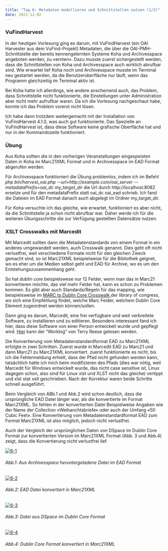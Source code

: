 ```yaml
---
title: "Tag 6: Metadaten modellieren und Schnittstellen nutzen (1/2)"
date: 2021-12-02
---
```

<h3>VuFindHarvest</h3>
<p>In der heutigen Vorlesung ging es darum, mit VuFindHarvest  (ein OAI Harvester aus dem VuFind-Projekt) Metadaten, die über die OAI-PMH-Schnittstelle der bereits kennengelernten Systeme Koha und Archivesspace angeboten werden, zu «ernten». Dazu musste zuerst sichergestellt werden, dass die Schnittstellen von Koha und Archivesspace auch wirklich abrufbar sind. Wie erwartet lief Koha noch und Archivesspace musste im Terminal neu gestartet werden, da die Benutzeroberfläche nur läuft, wenn das Programm gleichzeitig im Terminal aktiv ist.</p>
<p> Bei Koha hatte ich allerdings, wie andere anscheinend auch, das Problem, dass Schnittstelle nicht funktionierte, die Einstellungen unter Administration aber nicht mehr aufrufbar waren. Da ich die Vorlesung nachgeschaut habe, konnte ich das Problem vorerst nicht lösen.</p>
<p> Ich habe dann trotzdem weitergemacht mit der Installation von VuFindHarvest 4.1.0, was auch gut funktionierte. Das Spezielle an VuFindHarvest ist, dass diese Software keine grafische Oberfläche hat und nur in der Kommandozeile funktioniert.</p>
<h3>Übung</h3>
<p> Aus Koha sollten die in den vorherigen Veranstaltungen eingespeisten Daten in Koha im Marc21XML Format und in Archivesspace im EAD Format abgerufen werden.</p>

<p>Für Archivesspace funktioniert die Übung problemlos, indem ich im Befehl <i>php bin/harvest_oai.php --url=http://example.com/oai_server --metadataPrefix=oai_dc my_target_dir</i> die Url durch http://localhost:8082 ersetze und für den metadataPrefix statt oai_dc oai_ead schrieb. 
Ich fand die Dateien im EAD Format danach auch abgelegt im Ordner my_target_dir.</p>

<p>Für Koha versuchte ich das gleiche, wie erwartet, funktioniert es aber nicht, da die Schnittstelle ja schon nicht abrufbar war. Daher werde ich für die weiteren Übungsschritte die zur Verfügung gestellten Datensätze nutzen.</p>

<h3> XSLT Crosswalks mit Marcedit</h3>


<p>Mit Marcedit sollten dann die Metadatenstandards von einem Format in ein anderes umgewandelt werden, auch Crosswalk genannt. Dies geht oft nicht verlustfrei, weil verschiedene Formate nicht für den gleichen Zweck gemacht sind, so ist Marc21XML beispielweise für die Bibliothek geignet, wo es eher um die Medien selbst geht und EAD für Archive, wo es um den Entstehungszusammenhang geht. </p>
<p> So hat dublin core beispielswese nur 12 Felder, wenn man das in Marc21 konvertieren möchte, das viel mehr Felder hat, kann es schon zu Problemen kommen. Es gibt aber  auch Standards/Regeln für das mapping, wie beispielsweise im <a href="https://www.loc.gov/marc/marc2dc.html">MARC to Dublin Core Crosswalk
</a> der library of congress, wo sich eine Empfehlung findet, welche Marc Felder, welchem Dublin Core Element zugeordnet werden können/sollen. </p>

<p> Dann ging es darum, Marcedit, eine frei verfügbare und weit verbreitete Software, zu installieren und zu editieren. Besonders interessant fand ich hier, dass diese Software von einer Person entwickelt wurde und gepflegt wird. <a href=" https://blog.reeset.net ">Hier</a> kann der “Worklog” von Terry Reese gelesen werden. </p>
<p> Die Konvertierung vom Metadatenstandardformat EAD zu Marc21XML erfolgte in zwei Schritten. Zuerst wurde in Marcedit EAD zu Marc21 und dann Marc21 zu Marc21XML konvertiert. zuerst funktionierte es nicht, bis ich die Fehlermeldung erhielt, dass der Pfad nicht gefunden werden kann, tatsächlich hatte ich mich beim modifizieren des Pfads (dies war nötig, weil Marcedit für Windows entwickelt wurde, das nicht case sensitive ist, Linux dagegen schon, also sind für Linux xlst und XLST nicht das gleiche) vertippt und xlst stat xslt geschrieben. Nach der Korrektur waren beide Schritte schnell ausgeführt.</p>

<p> Beim Vergleich von ABb.1 und Abb.2 wird schon deutlich, dass die ursprüngliche EAD Datei länger war, als die konvertierte im Format Marc21XML. So fehlen in der konvertierten Datei Beispielweise Angaben wie der Name der Collection «Weihanchtsbriefe» oder auch der Umfang «50 Cubic Feet». Eine Konvertierung vom Metadatenstandardformat EAD zum Format Marc21XML ist also möglich, jedoch nicht verlustfrei.</p>

<p> Auch der Vergleich der ursprünglichen Daten von DSpace im Dublin Core Format zur konvertierten Version im Marc21XML Format (Abb. 3 und Abb.4) zeigt, dass die Konvertierung nicht verlustfrei lief. </p> 
<a href="https://ibb.co/7Km3qR7"><img src="https://i.ibb.co/cQnWjCz/6-1.png" alt="6-1" border="0"></a>
<h6><i>Abb.1: Aus Archivesspace heruntergeladene Datei im EAD Format </i></h6>
<a href="https://ibb.co/7pMbj6g"><img src="https://i.ibb.co/Zg4NGkH/6-2.png" alt="6-2" border="0"></a>
<h6><i>Abb.2: EAD Datei konvertiert in Marc21XML </i></h6>
<a href="https://ibb.co/hLcDSkJ"><img src="https://i.ibb.co/YPXpx6F/6-3.png" alt="6-3" border="0"></a>
<h6><i>Abb.3: Datei aus DSpace im Dublin Core Format </i></h6>
<a href="https://ibb.co/sQn4MQ4"><img src="https://i.ibb.co/ZK5rkKr/6-4.png" alt="6-4" border="0"></a>
<h6><i>Abb.4: Dublin Core Format konvertiert in Marc21XML </i></h6>

